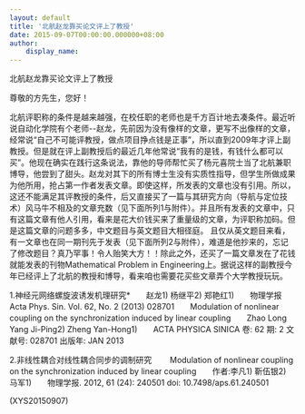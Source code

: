 ```yaml
---
layout: default
title: '北航赵龙靠买论文评上了教授'
date: 2015-09-07T00:00:00.000000+08:00
author:
    display_name: 
---
```


北航赵龙靠买论文评上了教授

尊敬的方先生，您好！

北航评职称的条件是越来越强，在校任职的老师也是千方百计地去凑条件。最近听说自动化学院有个老师--赵龙，先前因为没有像样的文章，更写不出像样的文章，经常说“自己不可能评教授，做点项目挣点钱是正事”，所以直到2009年才评上副教授。但是就在评上副教授后的最近几年他常说“我有的是钱，有钱什么都可以买”。他现在确实在践行这条说法，靠他的导师帮忙买了杨元喜院士当了北航兼职博导，他尝到了甜头。赵龙对其下的所有博士生没有实质性指导，但学生所做成果为他所用，抢占第一作者发表文章。即使这样，所发表的文章也没有引用。所以，这还不能满足其评教授的条件，后又直接买了一篇与其研究方向（导航与定位技术）风马牛不相及的文章充数（见下面所列1与附件）。并且所有发表的文章中，只有这篇文章有他人引用，看来是花大价钱买来了重量级的文章，为评职称加码。但是这篇文章的问题多多，中文题目与英文题目大相径庭。 且仅从英文题目来看，有一文章也在同一期刊先于发表（见下面所列2与附件），难道是他抄来的，忘记了修改题目？真乃罕事！令人贻笑大方！！除此之外，还买了一篇文章发在了花钱就能发表的刊物Mathematical Problem in Engineering上。据说这样的副教授今年已经评上了北航的教授和博导，看来咱也需要花买些文章弄个大学教授玩玩。

1.神经元网络螺旋波诱发机理研究*　　赵龙1) 杨继平2) 郑艳红1)　　物理学报 Acta Phys. Sin. Vol. 62, No. 2 (2013) 028701　　Modulation of nonlinear coupling on the synchronization induced by linear coupling　　Zhao Long Yang Ji-Ping2) Zheng Yan-Hong1)　　ACTA PHYSICA SINICA  卷: 62 期: 2 文献号: 028701 出版年: JAN 2013

2.非线性耦合对线性耦合同步的调制研究 　　Modulation of nonlinear coupling on the synchronization induced by linear coupling　　作者:李凡1) 靳伍银2) 马军1)　　物理学报. 2012, 61 (24): 240501 doi: 10.7498/aps.61.240501

(XYS20150907)

